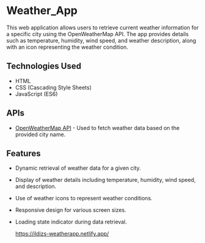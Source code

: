 # Weather_App

This web application allows users to retrieve current weather information for a specific city using the OpenWeatherMap API. The app provides details such as temperature, humidity, wind speed, and weather description, along with an icon representing the weather condition.

## Technologies Used

- HTML
- CSS (Cascading Style Sheets)
- JavaScript (ES6)

## APIs

- [OpenWeatherMap API](https://openweathermap.org/api) - Used to fetch weather data based on the provided city name.

## Features

- Dynamic retrieval of weather data for a given city.
- Display of weather details including temperature, humidity, wind speed, and description.
- Use of weather icons to represent weather conditions.
- Responsive design for various screen sizes.
- Loading state indicator during data retrieval.

  https://ildizs-weatherapp.netlify.app/

  
